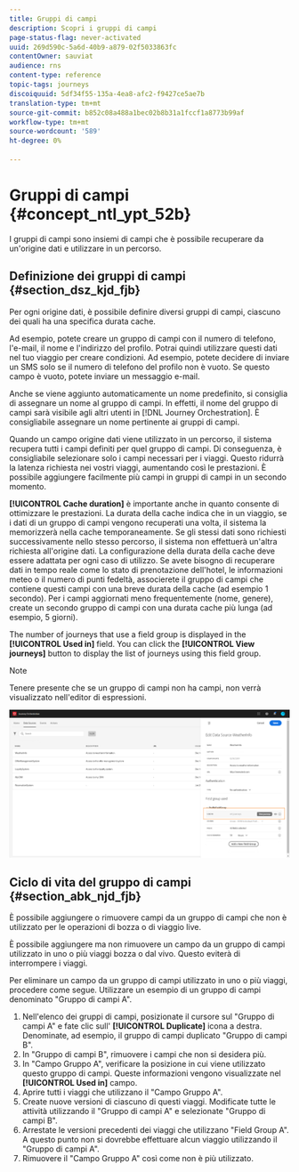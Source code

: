 ```yaml
---
title: Gruppi di campi
description: Scopri i gruppi di campi
page-status-flag: never-activated
uuid: 269d590c-5a6d-40b9-a879-02f5033863fc
contentOwner: sauviat
audience: rns
content-type: reference
topic-tags: journeys
discoiquuid: 5df34f55-135a-4ea8-afc2-f9427ce5ae7b
translation-type: tm+mt
source-git-commit: b852c08a488a1bec02b8b31a1fccf1a8773b99af
workflow-type: tm+mt
source-wordcount: '589'
ht-degree: 0%

---
```




# Gruppi di campi {#concept_ntl_ypt_52b}

I gruppi di campi sono insiemi di campi che è possibile recuperare da un&#39;origine dati e utilizzare in un percorso.

## Definizione dei gruppi di campi {#section_dsz_kjd_fjb}

Per ogni origine dati, è possibile definire diversi gruppi di campi, ciascuno dei quali ha una specifica durata cache.

Ad esempio, potete creare un gruppo di campi con il numero di telefono, l&#39;e-mail, il nome e l&#39;indirizzo del profilo. Potrai quindi utilizzare questi dati nel tuo viaggio per creare condizioni. Ad esempio, potete decidere di inviare un SMS solo se il numero di telefono del profilo non è vuoto. Se questo campo è vuoto, potete inviare un messaggio e-mail.

Anche se viene aggiunto automaticamente un nome predefinito, si consiglia di assegnare un nome al gruppo di campi. In effetti, il nome del gruppo di campi sarà visibile agli altri utenti in [!DNL Journey Orchestration]. È consigliabile assegnare un nome pertinente ai gruppi di campi.

Quando un campo origine dati viene utilizzato in un percorso, il sistema recupera tutti i campi definiti per quel gruppo di campi. Di conseguenza, è consigliabile selezionare solo i campi necessari per i viaggi. Questo ridurrà la latenza richiesta nei vostri viaggi, aumentando così le prestazioni. È possibile aggiungere facilmente più campi in gruppi di campi in un secondo momento.

**[!UICONTROL Cache duration]** è importante anche in quanto consente di ottimizzare le prestazioni. La durata della cache indica che in un viaggio, se i dati di un gruppo di campi vengono recuperati una volta, il sistema la memorizzerà nella cache temporaneamente. Se gli stessi dati sono richiesti successivamente nello stesso percorso, il sistema non effettuerà un&#39;altra richiesta all&#39;origine dati. La configurazione della durata della cache deve essere adattata per ogni caso di utilizzo. Se avete bisogno di recuperare dati in tempo reale come lo stato di prenotazione dell&#39;hotel, le informazioni meteo o il numero di punti fedeltà, associerete il gruppo di campi che contiene questi campi con una breve durata della cache (ad esempio 1 secondo). Per i campi aggiornati meno frequentemente (nome, genere), create un secondo gruppo di campi con una durata cache più lunga (ad esempio, 5 giorni).

The number of journeys that use a field group is displayed in the **[!UICONTROL Used in]** field. You can click the **[!UICONTROL View journeys]** button to display the list of journeys using this field group.

>[!NOTE]
>
>Tenere presente che se un gruppo di campi non ha campi, non verrà visualizzato nell&#39;editor di espressioni.

![](../assets/journey3bis.png)

## Ciclo di vita del gruppo di campi {#section_abk_njd_fjb}

È possibile aggiungere o rimuovere campi da un gruppo di campi che non è utilizzato per le operazioni di bozza o di viaggio live.

È possibile aggiungere ma non rimuovere un campo da un gruppo di campi utilizzato in uno o più viaggi bozza o dal vivo. Questo eviterà di interrompere i viaggi.

Per eliminare un campo da un gruppo di campi utilizzato in uno o più viaggi, procedere come segue. Utilizzare un esempio di un gruppo di campi denominato &quot;Gruppo di campi A&quot;.

1. Nell&#39;elenco dei gruppi di campi, posizionate il cursore sul &quot;Gruppo di campi A&quot; e fate clic sull&#39; **[!UICONTROL Duplicate]** icona a destra. Denominate, ad esempio, il gruppo di campi duplicato &quot;Gruppo di campi B&quot;.
1. In &quot;Gruppo di campi B&quot;, rimuovere i campi che non si desidera più.
1. In &quot;Campo Gruppo A&quot;, verificare la posizione in cui viene utilizzato questo gruppo di campi. Queste informazioni vengono visualizzate nel **[!UICONTROL Used in]** campo.
1. Aprire tutti i viaggi che utilizzano il &quot;Campo Gruppo A&quot;.
1. Create nuove versioni di ciascuno di questi viaggi. Modificate tutte le attività utilizzando il &quot;Gruppo di campi A&quot; e selezionate &quot;Gruppo di campi B&quot;.
1. Arrestate le versioni precedenti dei viaggi che utilizzano &quot;Field Group A&quot;. A questo punto non si dovrebbe effettuare alcun viaggio utilizzando il &quot;Gruppo di campi A&quot;.
1. Rimuovere il &quot;Campo Gruppo A&quot; così come non è più utilizzato.
